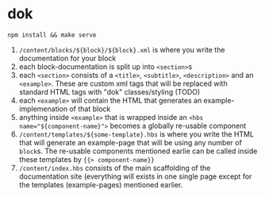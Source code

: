 # dok

`npm install && make serve`

1. `/content/blocks/${block}/${block}.xml` is where you write the documentation for your block
2. each block-documentation is split up into `<section>`s
3. each `<section>` consists of a `<title>`, `<subtitle>`, `<description>` and an `<example>`. These are custom xml tags that will be replaced with standard HTML tags with "dok" classes/styling (TODO)
4. each `<example>` will contain the HTML that generates an example-implemenation of that block
5. anything inside `<example>` that is wrapped inside an `<hbs name="${component-name}">` becomes a globally re-usable component
6. `/content/templates/${some-template}.hbs` is where you write the HTML that will generate an example-page that will be using any number of `block`s. The re-usable components mentioned earlie can be called inside these templates by `{{> component-name}}`
7. `/content/index.hbs` consists of the main scaffolding of the documentation site (everything will exists in one single page except for the templates (example-pages) mentioned earlier.

